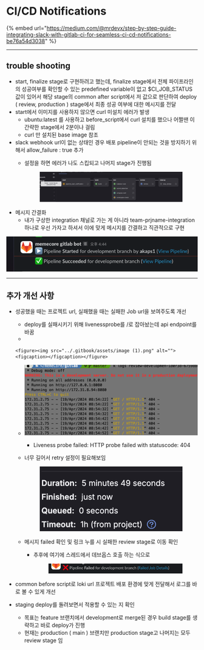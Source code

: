 # CI/CD Notifications

{% embed url="https://medium.com/@mrdevx/step-by-step-guide-integrating-slack-with-gitlab-ci-for-seamless-ci-cd-notifications-be76a54d3038" %}

***

## trouble shooting

* start, finalize stage로 구현하려고 했는데, finalize stage에서 전체 파이프라인의 성공여부를 확인할 수 있는 predefined variable이 없고 $CI\_JOB\_STATUS 값이 있어서 해당 stage의 common after script에서 저 값으로 판단하여 deploy ( review, production ) stage에서 최종 성공 여부에 대한 메시지를 전달
* start에서 이미지를 사용하지 않으면 curl 미설치 에러가 발생
  * ubuntu:latest 를 사용하고 before\_script에서 curl 설치를 했으나 어쩔땐 이 간략한 stage에서 2분이나 걸림
  * curl 만 설치된 base image 참조
* slack webhook url이 없는 상태인 경우 배포 pipeline이 안되는 것을 방지하기 위해서 allow\_failure : true 추가
  *   &#x20;설정을 하면 에러가 나도 스킵되고 나머지 stage가 진행됨

      <figure><img src="../.gitbook/assets/image (29).png" alt=""><figcaption></figcaption></figure>
* 메시지 간결화
  * 내가 구상한 integration 채널로 가는 게 아니라 team-prjname-integration 하나로 우선 가자고 하셔서 이에 맞게 메시지를 간결하고 직관적으로 구현

![](<../.gitbook/assets/image (4).png>)



***

## 추가 개선 사항

* 성공했을 때는 프로젝트  url, 실패했을 때는 실패한 Job url을 보여주도록 개선
  * deploy를 실패시키기 위해 livenessprobe를 /로 잡아놨는데 api endpoint를 바꿈
  *

      <figure><img src="../.gitbook/assets/image (1).png" alt=""><figcaption></figcaption></figure>
  * ![](../.gitbook/assets/image.png)
    * Liveness probe failed: HTTP probe failed with statuscode: 404
  *   너무 길어서 retry 설정이 필요해보임

      <figure><img src="../.gitbook/assets/image (2).png" alt=""><figcaption></figcaption></figure>


  * 메시지 failed 확인 및 링크 누를 시 실패한 review stage로 이동 확인
    *   추후에 여기에 스레드에서 데브옵스 호출 하는 식으로

        <figure><img src="../.gitbook/assets/image (3).png" alt=""><figcaption></figcaption></figure>
* common before script로 loki url 프로젝트 배포 환경에 맞게 전달해서 로그를 바로 볼 수 있게 개선
* staging deploy를 돌려보면서 적용할 수 있는 지 확인
  * 목표는 feature 브랜치에서 development로 merge된 경우 build stage를 생략하고 바로 deploy가 진행
  * 현재는 production ( main ) 브랜치만 production stage고 나머지는 모두 review stage 임
